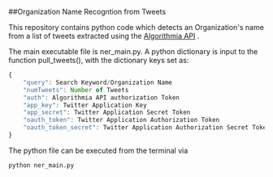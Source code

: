 ##Organization Name Recogntion from Tweets

This repository contains python code which detects an Organization's name from a list of tweets extracted using the [Algorithmia API](https://github.com/algorithmiaio/algorithmia-python) .

The main executable file is ner_main.py. A python dictionary is input to the function pull_tweets(), with the dictionary keys set as:

```javascript
{
	"query": Search Keyword/Organization Name 
	"numTweets": Number of Tweets
	"auth": Algorithmia API authorization Token
	"app_key": Twitter Application Key 
	"app_secret": Twitter Application Secret Token
	"oauth_token": Twitter Application Authorization Token
	"oauth_token_secret": Twitter Application Authorization Secret Token
}
```

The python file can be executed from the terminal via 

```shell
python ner_main.py
```

